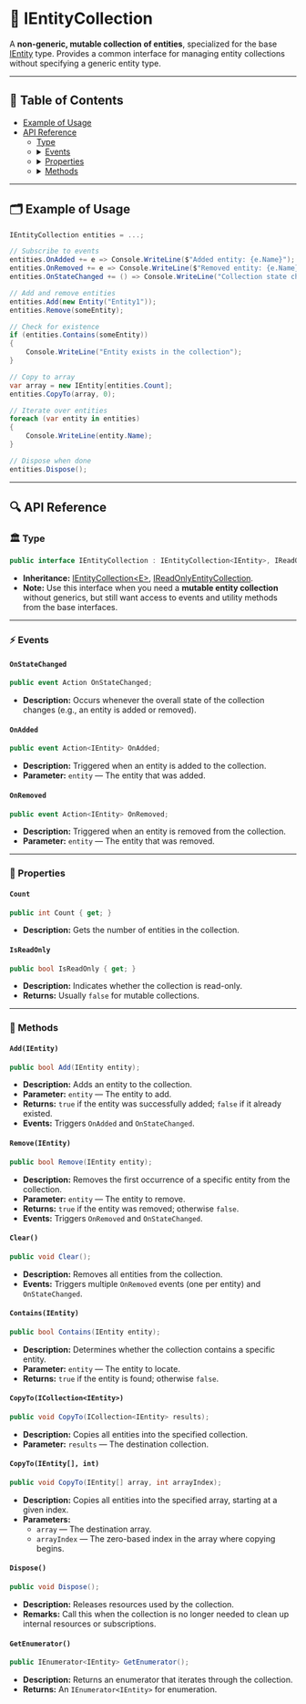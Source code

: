 # 🧩 IEntityCollection

A **non-generic, mutable collection of entities**, specialized for the base [IEntity](../Entities/IEntity.md) type.
Provides a common interface for managing entity collections without specifying a generic entity type.

---

## 📑 Table of Contents

<ul>
  <li><a href="#-example-of-usage">Example of Usage</a></li>
  <li>
    <a href="#-api-reference">API Reference</a>
    <ul>
      <li><a href="#-type">Type</a></li>
      <li>
        <details>
          <summary><a href="#-events">Events</a></summary>
          <ul>
            <li><a href="#onstatechanged">OnStateChanged</a></li>
            <li><a href="#onadded">OnAdded</a></li>
            <li><a href="#onremoved">OnRemoved</a></li>
          </ul>
        </details>
      </li>
      <li>
        <details>
          <summary><a href="#-properties">Properties</a></summary>
          <ul>
            <li><a href="#count">Count</a></li>
            <li><a href="#isreadonly">IsReadOnly</a></li>
          </ul>
        </details>
      </li>
      <li>
        <details>
          <summary><a href="#-methods">Methods</a></summary>
          <ul>
            <li><a href="#addientity">Add(IEntity)</a></li>
            <li><a href="#removeientity">Remove(IEntity)</a></li>
            <li><a href="#clear">Clear()</a></li>
            <li><a href="#containsientity">Contains(IEntity)</a></li>
            <li><a href="#copytoicollectionientity">CopyTo(ICollection&lt;IEntity&gt;)</a></li>
            <li><a href="#copytoientity-int">CopyTo(IEntity[], int)</a></li>
            <li><a href="#dispose">Dispose()</a></li>
            <li><a href="#getenumerator">GetEnumerator()</a></li>
          </ul>
        </details>
      </li>
    </ul>
  </li>
</ul>

---

## 🗂 Example of Usage

```csharp
IEntityCollection entities = ...;

// Subscribe to events
entities.OnAdded += e => Console.WriteLine($"Added entity: {e.Name}");
entities.OnRemoved += e => Console.WriteLine($"Removed entity: {e.Name}");
entities.OnStateChanged += () => Console.WriteLine("Collection state changed");

// Add and remove entities
entities.Add(new Entity("Entity1"));
entities.Remove(someEntity);

// Check for existence
if (entities.Contains(someEntity))
{
    Console.WriteLine("Entity exists in the collection");
}

// Copy to array
var array = new IEntity[entities.Count];
entities.CopyTo(array, 0);

// Iterate over entities
foreach (var entity in entities)
{
    Console.WriteLine(entity.Name);
}

// Dispose when done
entities.Dispose();
```

---

## 🔍 API Reference

### 🏛️ Type <div id="-type"></div>

```csharp
public interface IEntityCollection : IEntityCollection<IEntity>, IReadOnlyEntityCollection
```
- **Inheritance:** 
  [IEntityCollection\<E>](IEntityCollection%601.md), 
  [IReadOnlyEntityCollection](IReadOnlyEntityCollection.md).
- **Note:** Use this interface when you need a **mutable entity collection** without generics, but still want access to
  events and utility methods from the base interfaces.

---

### ⚡ Events

#### `OnStateChanged`

```csharp
public event Action OnStateChanged;
```

- **Description:** Occurs whenever the overall state of the collection changes (e.g., an entity is added or removed).

#### `OnAdded`

```csharp
public event Action<IEntity> OnAdded;
```

- **Description:** Triggered when an entity is added to the collection.
- **Parameter:** `entity` — The entity that was added.

#### `OnRemoved`

```csharp
public event Action<IEntity> OnRemoved;
```

- **Description:** Triggered when an entity is removed from the collection.
- **Parameter:** `entity` — The entity that was removed.

---

### 🔑 Properties

#### `Count`

```csharp
public int Count { get; }
```

- **Description:** Gets the number of entities in the collection.

#### `IsReadOnly`

```csharp
public bool IsReadOnly { get; }
```

- **Description:** Indicates whether the collection is read-only.
- **Returns:** Usually `false` for mutable collections.

---

### 🏹 Methods

#### `Add(IEntity)`

```csharp
public bool Add(IEntity entity);
```

- **Description:** Adds an entity to the collection.
- **Parameter:** `entity` — The entity to add.
- **Returns:** `true` if the entity was successfully added; `false` if it already existed.
- **Events:** Triggers `OnAdded` and `OnStateChanged`.

#### `Remove(IEntity)`

```csharp
public bool Remove(IEntity entity);
```

- **Description:** Removes the first occurrence of a specific entity from the collection.
- **Parameter:** `entity` — The entity to remove.
- **Returns:** `true` if the entity was removed; otherwise `false`.
- **Events:** Triggers `OnRemoved` and `OnStateChanged`.

#### `Clear()`

```csharp
public void Clear();
```

- **Description:** Removes all entities from the collection.
- **Events:** Triggers multiple `OnRemoved` events (one per entity) and `OnStateChanged`.

#### `Contains(IEntity)`

```csharp
public bool Contains(IEntity entity);
```

- **Description:** Determines whether the collection contains a specific entity.
- **Parameter:** `entity` — The entity to locate.
- **Returns:** `true` if the entity is found; otherwise `false`.

#### `CopyTo(ICollection<IEntity>)`

```csharp
public void CopyTo(ICollection<IEntity> results);
```

- **Description:** Copies all entities into the specified collection.
- **Parameter:** `results` — The destination collection.

#### `CopyTo(IEntity[], int)`

```csharp
public void CopyTo(IEntity[] array, int arrayIndex);
```

- **Description:** Copies all entities into the specified array, starting at a given index.
- **Parameters:**
  - `array` — The destination array.
  - `arrayIndex` — The zero-based index in the array where copying begins.


#### `Dispose()`

```csharp
public void Dispose();
```

- **Description:** Releases resources used by the collection.
- **Remarks:** Call this when the collection is no longer needed to clean up internal resources or subscriptions.

#### `GetEnumerator()`

```csharp
public IEnumerator<IEntity> GetEnumerator();
```

- **Description:** Returns an enumerator that iterates through the collection.
- **Returns:** An `IEnumerator<IEntity>` for enumeration.